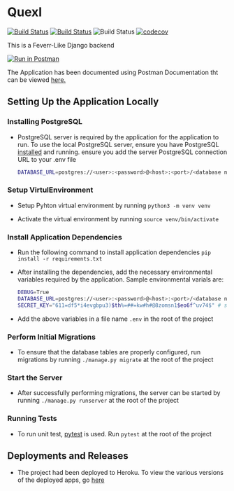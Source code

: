 # Quexl

[![Build Status](https://travis-ci.com/verenceLola/Quexl.svg?token=A77sHzTptZ8EutExRXpa&branch=develop)](https://travis-ci.com/verenceLola/Quexl)
[![Build Status](https://verencelola.visualstudio.com/Quexl/_apis/build/status/verenceLola.Quexl?branchName=develop)](https://verencelola.visualstudio.com/Quexl/_build/latest?definitionId=12&branchName=develop)
![Build Status](https://github.com/verenceLola/Quexl/workflows/Django%20application/badge.svg)
[![codecov](https://codecov.io/gh/verenceLola/Quexl/branch/develop/graph/badge.svg?token=zNEszwcQ4u)](https://codecov.io/gh/verenceLola/Quexl)

This is a Feverr-Like Django backend

[![Run in Postman](https://run.pstmn.io/button.svg)](https://app.getpostman.com/run-collection/2acad8ef40948488fbab#?env%5BQuexl%5D=W3sia2V5IjoiYmFzZV91cmwiLCJ2YWx1ZSI6IiIsImVuYWJsZWQiOnRydWV9LHsia2V5IjoidG9rZW4iLCJ2YWx1ZSI6IiIsImVuYWJsZWQiOnRydWV9XQ==)

The Application has been documented using Postman Documentation tht can be viewed [here.](https://documenter.getpostman.com/view/4146974/SVtVVp1U?version=latest)

## Setting Up the Application Locally

### Installing PostgreSQL

- PostgreSQL server is required by the application for the application to run. To use the local PostgreSQL server, ensure you have PostgreSQL [installed](https://www.postgresql.org/docs/12/tutorial-install.html) and running. ensure you add the server PostgreSQL connection URL to your .env file

    ``` bash
    DATABASE_URL=postgres://<user>:<password>@<host>:<port>/<database name> #  postgres://postgres@127.0.0.1:5432 if no username or password configured, or just a remote host's URL
    ```

### Setup VirtulEnvironment

- Setup Pyhton virtual environment by running `python3 -m venv venv`

- Activate the virtual environment by running `source venv/bin/activate`

### Install Application Dependencies

- Run the following command to install application dependencies `pip install -r requirements.txt`

- After installing the dependencies, add the necessary environmental variables required by the application. Sample environmental varials are:

    ```bash
    DEBUG=True
    DATABASE_URL=postgres://<user>:<password>@<host>:<port>/<database name>
    SECRET_KEY="611=df5*i4evgbpu3)$th%=##=kw#h#@8zomsn1$eo6f^uv74$" # sample SECRET_KEY
    ```

- Add the above variables in a file name `.env` in the root of the project

### Perform Initial Migrations

- To ensure that the database tables are properly configured, run migrations by running `./manage.py migrate` at the root of the project

### Start the Server

- After successfully performing migrations, the server can be started by running `./manage.py runserver` at the root of the project

### Running Tests

- To run unit test, [pytest](https://docs.pytest.org/en/latest/) is used. Run `pytest` at the root of the project

## Deployments and Releases

- The project had been deployed to Heroku. To view the various versions of the deployed apps, go [here](https://github.com/verenceLola/Quexl/deployments)
